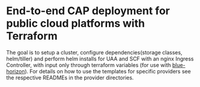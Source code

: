 # End-to-end CAP deployment for public cloud platforms with Terraform

The goal is to setup a cluster, configure dependencies(storage classes, helm/tiller) and perform helm installs for UAA and SCF with an nginx Ingress Controller, with input only through terraform variables (for use with [blue-horizon](https://github.com/SUSE-Enceladus/blue-horizon)). For details on how to use the templates for specific providers see the respective READMEs in the provider directories.
